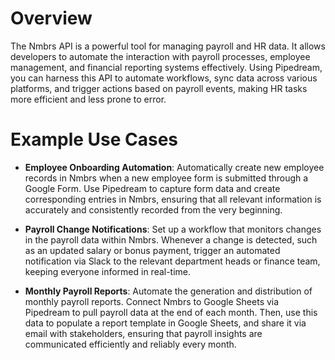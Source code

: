 # Overview

The Nmbrs API is a powerful tool for managing payroll and HR data. It allows developers to automate the interaction with payroll processes, employee management, and financial reporting systems effectively. Using Pipedream, you can harness this API to automate workflows, sync data across various platforms, and trigger actions based on payroll events, making HR tasks more efficient and less prone to error.

# Example Use Cases

- **Employee Onboarding Automation**: Automatically create new employee records in Nmbrs when a new employee form is submitted through a Google Form. Use Pipedream to capture form data and create corresponding entries in Nmbrs, ensuring that all relevant information is accurately and consistently recorded from the very beginning.

- **Payroll Change Notifications**: Set up a workflow that monitors changes in the payroll data within Nmbrs. Whenever a change is detected, such as an updated salary or bonus payment, trigger an automated notification via Slack to the relevant department heads or finance team, keeping everyone informed in real-time.

- **Monthly Payroll Reports**: Automate the generation and distribution of monthly payroll reports. Connect Nmbrs to Google Sheets via Pipedream to pull payroll data at the end of each month. Then, use this data to populate a report template in Google Sheets, and share it via email with stakeholders, ensuring that payroll insights are communicated efficiently and reliably every month.
